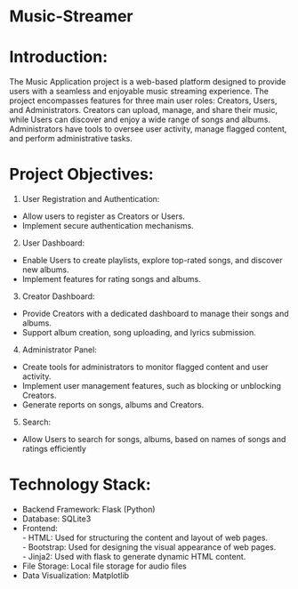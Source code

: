# Music-Streamer
# Introduction:
The Music Application project is a web-based platform designed to provide users with a seamless and enjoyable music 
streaming experience. The project encompasses features for three main user roles: Creators, Users, and Administrators. 
Creators can upload, manage, and share their music, while Users can discover and enjoy a wide range of songs and albums. 
Administrators have tools to oversee user activity, manage flagged content, and perform administrative tasks.

# Project Objectives:
1. User Registration and Authentication:
 - Allow users to register as Creators or Users.
 - Implement secure authentication mechanisms.
2. User Dashboard:
 - Enable Users to create playlists, explore top-rated songs, and discover new albums.
 - Implement features for rating songs and albums.
3. Creator Dashboard:
 - Provide Creators with a dedicated dashboard to manage their songs and albums.
 - Support album creation, song uploading, and lyrics submission.
4. Administrator Panel:
 - Create tools for administrators to monitor flagged content and user activity.
 - Implement user management features, such as blocking or unblocking Creators.
 - Generate reports on songs, albums and Creators.
5. Search:
 - Allow Users to search for songs, albums, based on names of songs and ratings efficiently

# Technology Stack:
- Backend Framework: Flask (Python)
- Database: SQLite3
- Frontend: <br>
       - HTML: Used for structuring the content and layout of web pages. <br>
       - Bootstrap: Used for designing the visual appearance of web pages. <br>
       - Jinja2: Used with flask to generate dynamic HTML content. <br>
- File Storage: Local file storage for audio files
- Data Visualization: Matplotlib
